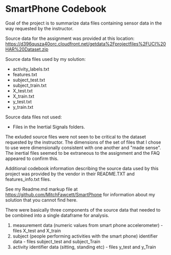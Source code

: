 # SmartPhone Codebook

Goal of the project is to summarize data files containing sensor data in the way requested by the instructor.

Source data for the assignment was provided at this location:
 https://d396qusza40orc.cloudfront.net/getdata%2Fprojectfiles%2FUCI%20HAR%20Dataset.zip 

Source data files used by my solution:
* activity_labels.txt 
* features.txt
* subject_test.txt
* subject_train.txt
* X_test.txt
* X_train.txt
* y_test.txt
* y_train.txt

Source data files not used: 
* Files in the Inertial Signals folders. 
 
The exluded source files were not seen to be critical to the dataset requested by the instructor. The dimensions of the set of files that I chose to use were dimensionally consistent with one another and "made sense". The inertial files seemed to be extraneous to the assignment and the FAQ appeared to confirm this.

Additional codebook information describing the source data used by this project was provided by the vendor in their README.TXT and features_info.txt files. 

See my Readme.md markup file at https://github.com/MitchFawcett/SmartPhone for information about my solution that you cannot find here.

There were basically three components of the source data that needed to be combined into a single dataframe for analysis.  
1. measurement data (numeric values from smart phone accelerometer) - files X_test and X_train  
2. subject (people performing activities with the smart phone) identifier data - files subject_test and subject_Train  
3. activity identifier data (sitting, standing etc) - files y_test and y_Train  

 


